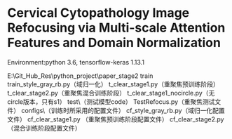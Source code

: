 # Cervical Cytopathology Image Refocusing via Multi-scale Attention Features and Domain Normalization

Environment:python 3.6, tensorflow-keras 1.13.1

E:\Git_Hub_Res\python_project\paper_stage2
train\
train_style_gray_rb.py（域归一化）
t_clear_stage1.py（重聚焦预训练阶段）
t_clear_stage2.py（重聚焦混合训练阶段）
t_clear_stage1_nocircle.py（无circle版本，只有s1）
test\（测试模型code）
TestRefocus.py（重聚焦测试文件）
configs\（训练时所采用的配置文件）
cf_style_gray_rb.py（域归一化配置文件）
cf_clear_stage1.py （重聚焦预训练阶段配置文件）
cf_clear_stage2.py（混合训练阶段配置文件）
